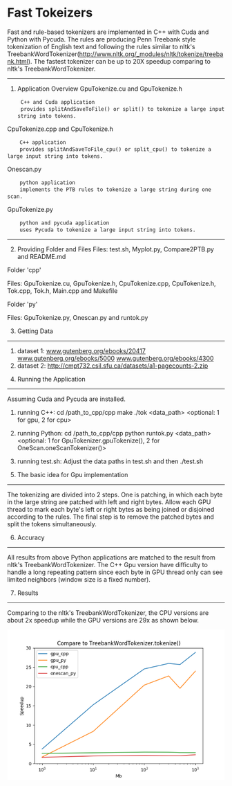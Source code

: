 # Fast Tokeizers
Fast and rule-based tokenizers are implemented in C++ with Cuda and Python with Pycuda. The rules are producing Penn Treebank style tokenization of English text and following the rules similar to nltk's TreebankWordTokenizer(http://www.nltk.org/_modules/nltk/tokenize/treebank.html). The fastest tokenizer can be up to 20X speedup comparing to nltk's TreebankWordTokenizer.

---
1. Application Overview
GpuTokenize.cu and GpuTokenize.h

		C++ and Cuda application
		provides splitAndSaveToFile() or split() to tokenize a large input string into tokens.

CpuTokenize.cpp and CpuTokenize.h

		C++ application	
		provides splitAndSaveToFile_cpu() or split_cpu() to tokenize a large input string into tokens.

Onescan.py

		python application	
		implements the PTB rules to tokenize a large string during one scan.

GpuTokenize.py

		python and pycuda application
		uses Pycuda to tokenize a large input string into tokens.

---
2. Providing Folder and Files
Files: test.sh, Myplot.py, Compare2PTB.py and README.md

Folder 'cpp'

Files: GpuTokenize.cu, GpuTokenize.h, CpuTokenize.cpp, CpuTokenize.h, Tok.cpp, Tok.h, Main.cpp and Makefile

Folder 'py'

Files: GpuTokenize.py, Onescan.py and runtok.py


3. Getting Data
---------------
1) dataset 1: www.gutenberg.org/ebooks/20417 www.gutenberg.org/ebooks/5000 www.gutenberg.org/ebooks/4300
2) dataset 2: http://cmpt732.csil.sfu.ca/datasets/a1-pagecounts-2.zip


4. Running the Application
--------------------------
Assuming Cuda and Pycuda are installed.
1) running C++:
cd /path_to_cpp/cpp
make
./tok <data_path> <optional: 1 for gpu, 2 for cpu>

2) running Python:
cd /path_to_cpp/cpp
python runtok.py <data_path> <optional: 1 for GpuTokenizer.gpuTokenize(), 2 for OneScan.oneScanTokenizer()>

3) running test.sh:
Adjust the data paths in test.sh and then 
./test.sh


5. The basic idea for Gpu implementation
----------------------------------------
The tokenizing are divided into 2 steps. One is patching, in which each byte in the large string are patched with left and right bytes. Allow each GPU thread to mark each byte's left or right bytes as being joined or disjoined according to the rules.
The final step is to remove the patched bytes and split the tokens simultaneously.
 

6. Accuracy
-----------
All results from above Python applications are matched to the result from nltk's TreebankWordTokenizer. The C++ Gpu version have difficulty to handle a long repeating pattern since each byte in GPU thread only can see limited neighbors (window size is a fixed number).


7. Results
----------
Comparing to the nltk's TreebankWordTokenizer, the CPU versions are about 2x speedup while the GPU versions are 29x as shown below.

![](figure_1.png)
